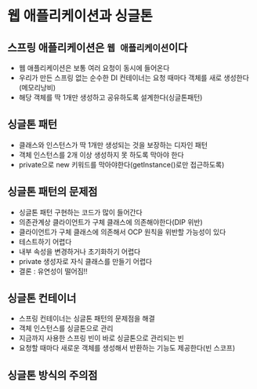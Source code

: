 # 웹 애플리케이션과 싱글톤

## 스프링 애플리케이션은 `웹 애플리케이션`이다
- 웹 애플리케이션은 보통 여러 요청이 동시에 들어온다
- 우리가 만든 스프링 없는 순수한 DI 컨테이너는 요청 때마다 객체를 새로 생성한다(메모리낭비)
- 해당 객체를 딱 1개만 생성하고 공유하도록 설계한다(싱글톤패턴)

## 싱글톤 패턴
- 클래스와 인스턴스가 딱 1개만 생성되는 것을 보장하는 디자인 패턴
- 객체 인스턴스를 2개 이상 생성하지 못 하도록 막아야 한다
- private으로 new 키워드를 막아야한다(getInstance()로만 접근하도록)

## 싱글톤 패턴의 문제점
- 싱글톤 패턴 구현하는 코드가 많이 들어간다
- 의존관계상 클라이언트가 구체 클래스에 의존해야한다(DIP 위반)
- 클라이언트가 구체 클래스에 의존해서 OCP 원칙을 위반할 가능성이 있다
- 테스트하기 어렵다
- 내부 속성을 변경하거나 초기화하기 어렵다
- private 생성자로 자식 클래스를 만들기 어렵다
- 결론 : 유연성이 떨어짐!!

## 싱글톤 컨테이너
- 스프링 컨테이너는 싱글톤 패턴의 문제점을 해결
- 객체 인스턴스를 싱글톤으로 관리
- 지금까지 사용한 스프링 빈이 바로 싱글톤으로 관리되는 빈
- 요청할 때마다 새로운 객체를 생성해서 반환하는 기능도 제공한다(빈 스코프)

## 싱글톤 방식의 주의점
